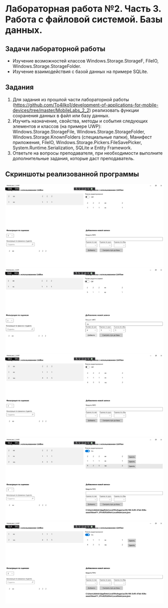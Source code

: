 # Лабораторная работа №2. Часть 3. Работа с файловой системой. Базы данных.
## Задачи лабораторной работы
* Изучение возможностей классов Windows.Storage.StorageF, FileIO, Windows.Storage.StorageFolder.
* Изучение взаимодействия с базой данных на примере SQLite.

## Задания
1. Для задания из прошлой части лабораторной работы (https://github.com/To4ilko1/development-of-applications-for-mobile-devices/tree/master/MobileLabs_2_2) реализовать функции сохранения данных в файл или базу данных.
2. Изучить назначение, свойства, методы и события следующих элементов и классов (на примере UWP): Windows.Storage.StorageFile, Windows.Storage.StorageFolder, Windows.Storage.KnownFolders (специальные папки), Манифест приложения, FileIO, Windows.Storage.Pickers.FileSavePicker, System.Runtime.Serialization, SQLite и Entity Framework.
3. Ответьте на вопросы преподавателя, при необходимости выполните дополнительные задания, которые даст преподаватель.
## Скриншоты реализованной программы
![](https://github.com/To4ilko1/development-of-applications-for-mobile-devices/blob/master/MobileLabs_2_3/resources/screen1.png "Скриншот №1")
![](https://github.com/To4ilko1/development-of-applications-for-mobile-devices/blob/master/MobileLabs_2_3/resources/screen2.png "Скриншот №2")
![](https://github.com/To4ilko1/development-of-applications-for-mobile-devices/blob/master/MobileLabs_2_3/resources/screen3.png "Скриншот №3")
![](https://github.com/To4ilko1/development-of-applications-for-mobile-devices/blob/master/MobileLabs_2_3/resources/screen4.png "Скриншот №4")
![](https://github.com/To4ilko1/development-of-applications-for-mobile-devices/blob/master/MobileLabs_2_3/resources/screen5.png "Скриншот №5")
